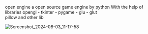 open engine a open source game engine 
by python With the help of libraries 
opengl - tkinter - pygame - glu - glut  
pillow and other lib 

![Screenshot_2024-08-03_11-17-58](https://github.com/user-attachments/assets/8df67a79-6443-4eba-bd9a-fc8d4facbcfb)
